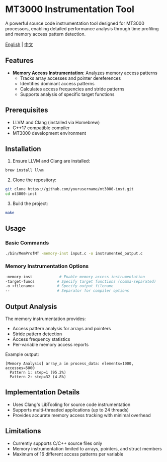 # MT3000 Instrumentation Tool

A powerful source code instrumentation tool designed for MT3000 processors, enabling detailed performance analysis through time profiling and memory access pattern detection.

[English](README.md) | [中文](README_zh.md)

## Features

- **Memory Access Instrumentation**: Analyzes memory access patterns
  - Tracks array accesses and pointer dereferences
  - Identifies dominant access patterns
  - Calculates access frequencies and stride patterns
  - Supports analysis of specific target functions

## Prerequisites

- LLVM and Clang (installed via Homebrew)
- C++17 compatible compiler
- MT3000 development environment

## Installation

1. Ensure LLVM and Clang are installed:
```bash
brew install llvm
```

2. Clone the repository:
```bash
git clone https://github.com/yourusername/mt3000-inst.git
cd mt3000-inst
```

3. Build the project:
```bash
make
```

## Usage

### Basic Commands

```bash
./bin/MemProfMT -memory-inst input.c -o instrumented_output.c
```

### Memory Instrumentation Options

```bash
-memory-inst            # Enable memory access instrumentation
-target-funcs          # Specify target functions (comma-separated)
-o <filename>          # Specify output filename
--                     # Separator for compiler options
```

## Output Analysis

The memory instrumentation provides:
- Access pattern analysis for arrays and pointers
- Stride pattern detection
- Access frequency statistics
- Per-variable memory access reports

Example output:
```
[Memory Analysis] array_a in process_data: elements=1000, accesses=5000
  Pattern 1: step=1 (95.2%)
  Pattern 2: step=32 (4.8%)
```

## Implementation Details

- Uses Clang's LibTooling for source code instrumentation
- Supports multi-threaded applications (up to 24 threads)
- Provides accurate memory access tracking with minimal overhead

## Limitations

- Currently supports C/C++ source files only
- Memory instrumentation limited to arrays, pointers, and struct members
- Maximum of 16 different access patterns per variable